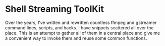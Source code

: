 # Shell Streaming ToolKit

Over the years, I've written and rewritten countless ffmpeg and gstreamer
command lines, scripts, and hacks. I have snippets scattered all over the
place. This is an attempt to gather all of them in a central place and
give me a convenient way to invoke them and reuse some common functions.
